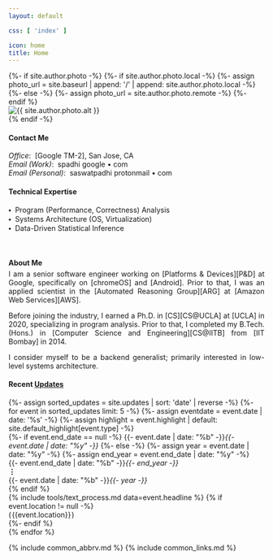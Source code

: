 ```yaml
---
layout: default

css: [ 'index' ]

icon: home
title: Home
---
```


<div class='pure-g'>

<div class='pure-u-1 pure-u-sm-1-2 pure-u-md-13-24 top-left'> 
{%- if site.author.photo -%}
  {%- if site.author.photo.local -%}
    {%- assign photo_url = site.baseurl | append: '/' | append: site.author.photo.local -%}
  {%- else -%}
    {%- assign photo_url = site.author.photo.remote -%}
  {%- endif %}
  <div>
    <img alt='{{ site.author.photo.alt }}' src='{{ photo_url }}'/>
  </div>
{% endif -%}
</div>

<div class='pure-u-1 pure-u-sm-1-2 pure-u-md-11-24 top-right' markdown='1'>

#### <i class='far fa-fw fa-sm fa-paper-plane'></i> Contact Me

<p class='indented' markdown='1'>
  <em>Office</em>:&nbsp; [Google TM-2], San Jose, CA
  <br>
  <em>Email (Work)</em>:&nbsp; spadhi <i class='fas fa-fw fa-sm fa-at'></i> google &bull; com
  <br>
  <em>Email (Personal)</em>:&nbsp; saswatpadhi <i class='fas fa-fw fa-sm fa-at'></i> protonmail &bull; com
</p>

#### <i class='fas fa-fw fa-sm fa-glasses'></i> Technical Expertise

<p class='indented' markdown='1'>
  &#x2B29;&nbsp; Program (Performance, Correctness) Analysis
  <br>
  &#x2B29;&nbsp; Systems Architecture (OS, Virtualization)
  <br>
  &#x2B29;&nbsp; Data-Driven Statistical Inference
</p>

</div>
<br>
<div class='pure-u-1 pure-u-md-13-24 bot-left' markdown='1'>

#### <i class='fas fa-fw fa-sm fa-user'></i> About Me

<div class='pure-g' style='text-align: justify; margin-top: -1em'>
<div id='bio' class='pure-u-1 pure-u-md-22-24' markdown='1'>

I am a <span class='color-medium-accent'>senior software engineer</span>
working on [Platforms & Devices][P&D] at Google,
specifically on [chromeOS] and [Android].
Prior to that, I was an <span class='color-medium-accent'>applied scientist</span>
in the [Automated Reasoning Group][ARG] at [Amazon Web Services][AWS].

Before joining the industry,
I earned a <span class='color-medium-accent'>Ph.D.</span> in [CS][CS@UCLA] at [UCLA] in 2020,
specializing in program analysis.
Prior to that, I completed my <span class='color-medium-accent'>B.Tech. (Hons.)</span>
in [Computer Science and Engineering][CS@IITB] from [IIT Bombay] in 2014.

I consider myself to be a <span class='color-highlight'>backend generalist</span>;
primarily interested in <span class='color-highlight'>low-level systems architecture</span>.

</div>
</div>

</div>
<div class='pure-u-1 pure-u-md-11-24 bot-right' markdown='1'>

<h4>
  <i class='fas fa-fw fa-xs fa-rotate-90 fa-timeline'></i>
  Recent <a href='{{ site.baseurl }}/updates'>Updates</a>
</h4>

<div class='pure-g table'>
  {%- assign sorted_updates = site.updates | sort: 'date' | reverse -%}
  {%- for event in sorted_updates limit: 5 -%}
    {%- assign eventdate = event.date | date: '%s' -%}
    {%- assign highlight = event.highlight | default: site.default_highlight[event.type] -%}
    <div class='pure-u-1-8 pure-u-sm-1-12 pure-u-md-1-6 event-date'>
    {%- if event.end_date == null -%}
      {{- event.date | date: "%b" -}}<i>{{- event.date | date: "%y" -}}</i>
    {%- else -%}
      {%- assign year = event.date | date: "%y" -%}
      {%- assign end_year = event.end_date | date: "%y" -%}
      <div class='multimonth'>{{- event.end_date | date: "%b" -}}<i>{{- end_year -}}</i><br><b>&#8942;</b><br>
      {{- event.date | date: "%b" -}}<i>{{- year -}}</i>
      </div>
    {% endif %}
    </div>
    <div class='pure-u-1-12 event-icon color-more-faded {% if highlight %} color-{{ highlight }} {% endif %}'>
      <i class='fas fa-fw fa-{{ event.icon | default: site.default_icon[event.type] }}'></i>
    </div>
    <div class='pure-u-19-24 pure-u-sm-5-6 pure-u-md-3-4 event-description'>
      {% include tools/text_process.md data=event.headline %}
      {% if event.location != null -%}
        <div class='event-location'>(&hairsp;{{event.location}}&hairsp;)</div>
      {%- endif %}
    </div>
  {% endfor %}
</div>

</div>
</div>

{% include common_abbrv.md %}
{% include common_links.md %}

[Google TM-2]:           https://www.google.com/maps/place/255+W+Tasman+Dr,+San+Jose,+CA+95134/@37.4119214,-121.9559877,17z/data=!3m1!4b1!4m6!3m5!1s0x808fc9ac1afd3753:0xf9adfba7f8b6bdac!8m2!3d37.4119214!4d-121.953799!16s%2Fg%2F11bw4pl794

